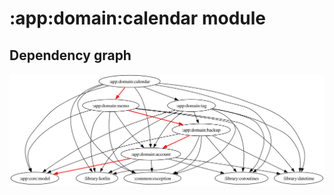 # :app:domain:calendar module
## Dependency graph
![Dependency graph](../../../docs/images/graphs/dep_graph_app_domain_calendar.svg)
